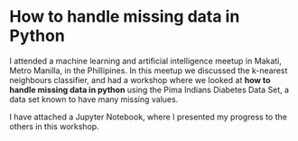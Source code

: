 # How to handle missing data in Python

I attended a machine learning and artificial intelligence meetup in Makati, Metro Manilla, in the Phillipines. In this meetup we discussed the k-nearest neighbours classifier, and had a workshop where we looked at __how to handle missing data in python__ using the Pima Indians Diabetes Data Set, a data set known to have many missing values.  

I have attached a Jupyter Notebook, where I presented my progress to the others in this workshop.
